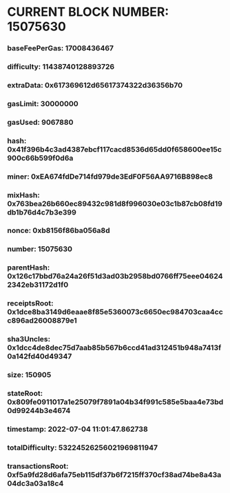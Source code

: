 # CURRENT BLOCK NUMBER: 15075630

### baseFeePerGas: 17008436467
### difficulty: 11438740128893726
### extraData: 0x617369612d65617374322d36356b70
### gasLimit: 30000000
### gasUsed: 9067880
### hash: 0x41f396b4c3ad4387ebcf117cacd8536d65dd0f658600ee15c900c66b599f0d6a
### miner: 0xEA674fdDe714fd979de3EdF0F56AA9716B898ec8
### mixHash: 0x763bea26b660ec89432c981d8f996030e03c1b87cb08fd19db1b76d4c7b3e399
### nonce: 0xb8156f86ba056a8d
### number: 15075630
### parentHash: 0x126c17bbd76a24a26f51d3ad03b2958bd0766ff75eee046242342eb31172d1f0
### receiptsRoot: 0x1dce8ba3149d6eaae8f85e5360073c6650ec984703caa4ccc896ad26008879e1
### sha3Uncles: 0x1dcc4de8dec75d7aab85b567b6ccd41ad312451b948a7413f0a142fd40d49347
### size: 150905
### stateRoot: 0x809fe0911017a1e25079f7891a04b34f991c585e5baa4e73bd0d99244b3e4674
### timestamp: 2022-07-04 11:01:47.862738
### totalDifficulty: 53224526256021969811947
### transactionsRoot: 0xf5a9fd28d6afa75eb115df37b6f7215ff370cf38ad74be8a43a04dc3a03a18c4
